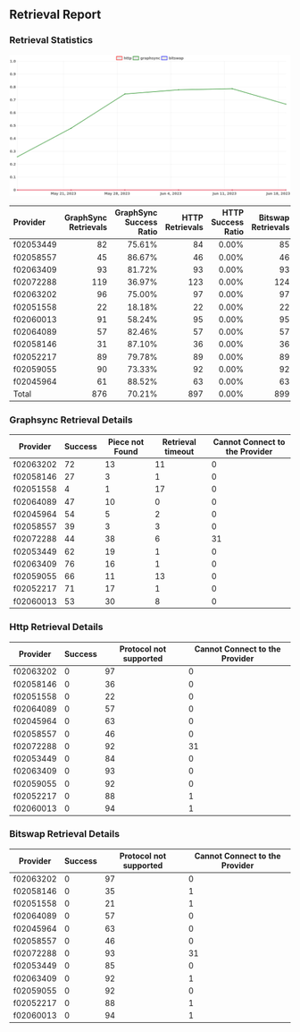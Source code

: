 ## Retrieval Report
### Retrieval Statistics
<img src="https://raw.githubusercontent.com/data-preservation-programs/filplus-checker-assets/main/filecoin-project/filecoin-plus-large-datasets/issues/1874/1687318461376.png"/>

| Provider  | GraphSync Retrievals | GraphSync Success Ratio | HTTP Retrievals | HTTP Success Ratio | Bitswap Retrievals | Bitswap Success Ratio |
| :-------- | -------------------: | ----------------------: | --------------: | -----------------: | -----------------: | --------------------: |
| f02053449 |                   82 |                  75.61% |              84 |              0.00% |                 85 |                 0.00% |
| f02058557 |                   45 |                  86.67% |              46 |              0.00% |                 46 |                 0.00% |
| f02063409 |                   93 |                  81.72% |              93 |              0.00% |                 93 |                 0.00% |
| f02072288 |                  119 |                  36.97% |             123 |              0.00% |                124 |                 0.00% |
| f02063202 |                   96 |                  75.00% |              97 |              0.00% |                 97 |                 0.00% |
| f02051558 |                   22 |                  18.18% |              22 |              0.00% |                 22 |                 0.00% |
| f02060013 |                   91 |                  58.24% |              95 |              0.00% |                 95 |                 0.00% |
| f02064089 |                   57 |                  82.46% |              57 |              0.00% |                 57 |                 0.00% |
| f02058146 |                   31 |                  87.10% |              36 |              0.00% |                 36 |                 0.00% |
| f02052217 |                   89 |                  79.78% |              89 |              0.00% |                 89 |                 0.00% |
| f02059055 |                   90 |                  73.33% |              92 |              0.00% |                 92 |                 0.00% |
| f02045964 |                   61 |                  88.52% |              63 |              0.00% |                 63 |                 0.00% |
| Total     |                  876 |                  70.21% |             897 |              0.00% |                899 |                 0.00% |

### Graphsync Retrieval Details
| Provider  | Success | Piece not Found | Retrieval timeout | Cannot Connect to the Provider |
| --------- | ------- | --------------- | ----------------- | ------------------------------ |
| f02063202 | 72      | 13              | 11                | 0                              |
| f02058146 | 27      | 3               | 1                 | 0                              |
| f02051558 | 4       | 1               | 17                | 0                              |
| f02064089 | 47      | 10              | 0                 | 0                              |
| f02045964 | 54      | 5               | 2                 | 0                              |
| f02058557 | 39      | 3               | 3                 | 0                              |
| f02072288 | 44      | 38              | 6                 | 31                             |
| f02053449 | 62      | 19              | 1                 | 0                              |
| f02063409 | 76      | 16              | 1                 | 0                              |
| f02059055 | 66      | 11              | 13                | 0                              |
| f02052217 | 71      | 17              | 1                 | 0                              |
| f02060013 | 53      | 30              | 8                 | 0                              |

### Http Retrieval Details
| Provider  | Success | Protocol not supported | Cannot Connect to the Provider |
| --------- | ------- | ---------------------- | ------------------------------ |
| f02063202 | 0       | 97                     | 0                              |
| f02058146 | 0       | 36                     | 0                              |
| f02051558 | 0       | 22                     | 0                              |
| f02064089 | 0       | 57                     | 0                              |
| f02045964 | 0       | 63                     | 0                              |
| f02058557 | 0       | 46                     | 0                              |
| f02072288 | 0       | 92                     | 31                             |
| f02053449 | 0       | 84                     | 0                              |
| f02063409 | 0       | 93                     | 0                              |
| f02059055 | 0       | 92                     | 0                              |
| f02052217 | 0       | 88                     | 1                              |
| f02060013 | 0       | 94                     | 1                              |

### Bitswap Retrieval Details
| Provider  | Success | Protocol not supported | Cannot Connect to the Provider |
| --------- | ------- | ---------------------- | ------------------------------ |
| f02063202 | 0       | 97                     | 0                              |
| f02058146 | 0       | 35                     | 1                              |
| f02051558 | 0       | 21                     | 1                              |
| f02064089 | 0       | 57                     | 0                              |
| f02045964 | 0       | 63                     | 0                              |
| f02058557 | 0       | 46                     | 0                              |
| f02072288 | 0       | 93                     | 31                             |
| f02053449 | 0       | 85                     | 0                              |
| f02063409 | 0       | 92                     | 1                              |
| f02059055 | 0       | 92                     | 0                              |
| f02052217 | 0       | 88                     | 1                              |
| f02060013 | 0       | 94                     | 1                              |
